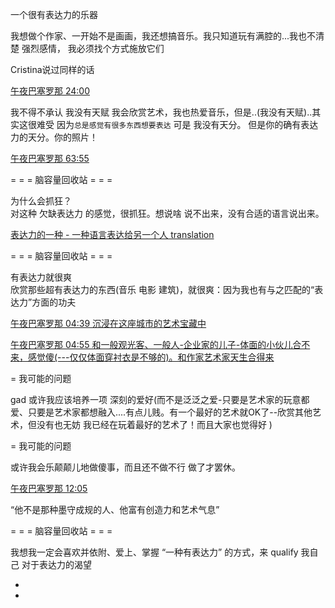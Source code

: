 
一个很有表达力的乐器


我想做个作家、一开始不是画画，我还想搞音乐。我只知道玩有满腔的...我也不清楚 强烈感情，
我必须找个方式施放它们

Cristina说过同样的话

[午夜巴塞罗那 24:00](http://www.bilibili.com/video/av2065903)



我不得不承认 我没有天赋 我会欣赏艺术，我也热爱音乐，但是..(我没有天赋)..其实这很难受 因为`总是感觉有很多东西想要表达` 可是 我没有天分。
但是你的确有表达力的天分。你的照片！

[午夜巴塞罗那 63:55](http://www.bilibili.com/video/av2065903/)


= = = 脑容量回收站 = = =

为什么会抓狂？<br>
对这种 欠缺表达力 的感觉，很抓狂。想说啥 说不出来，没有合适的语言说出来。


[表达力的一种 - 一种语言表达给另一个人 translation](https://github.com/7900ms/000nottheater_deserted_forfindingmore/blob/master/tech-translation/README.md)

= = = 脑容量回收站 = = =

有表达力就很爽<br>
欣赏那些超有表达力的东西(音乐 电影 建筑)，就很爽：因为我也有与之匹配的“表达力”方面的功夫

[午夜巴塞罗那 04:39 沉浸在这座城市的艺术宝藏中](www.bilibili.com/video/av2065903/)

[午夜巴塞罗那 04:55 和一般观光客、一般人-企业家的儿子-体面的小伙儿合不来，感觉傻(---仅仅体面穿衬衣是不够的)。和作家艺术家天生合得来](www.bilibili.com/video/av2065903/)

= 我可能的问题

gad 或许我应该培养一项 深刻的爱好(而不是泛泛之爱-只要是艺术家的玩意都爱、只要是艺术家都想融入....有点儿贱。有一个最好的艺术就OK了--欣赏其他艺术，但没有也无妨 我已经在玩着最好的艺术了！而且大家也觉得好 )

= 我可能的问题

或许我会乐颠颠儿地做傻事，而且还不做不行 做了才罢休。

[午夜巴塞罗那 12:05](http://www.bilibili.com/video/av2065903/)

“他不是那种墨守成规的人、他富有创造力和艺术气息”


= = = 脑容量回收站 = = =

我想我一定会喜欢并依附、爱上、掌握 “一种有表达力” 的方式，来 qualify 我自己 对于表达力的渴望

-


-
